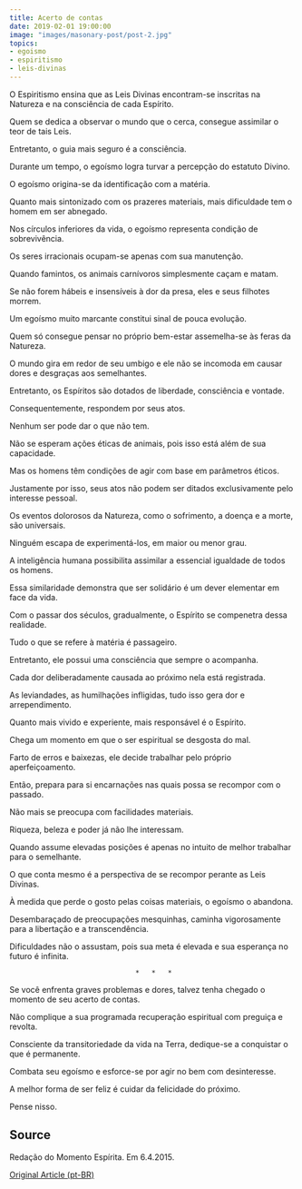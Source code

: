 ```yaml
---
title: Acerto de contas
date: 2019-02-01 19:00:00
image: "images/masonary-post/post-2.jpg"
topics: 
- egoismo
- espiritismo
- leis-divinas
---
```


O Espiritismo ensina que as Leis Divinas encontram-se inscritas na Natureza e
na consciência de cada Espírito.

Quem se dedica a observar o mundo que o cerca, consegue assimilar o teor de
tais Leis.

Entretanto, o guia mais seguro é a consciência.

Durante um tempo, o egoísmo logra turvar a percepção do estatuto Divino.

O egoísmo origina-se da identificação com a matéria.

Quanto mais sintonizado com os prazeres materiais, mais dificuldade tem o homem
em ser abnegado.

Nos círculos inferiores da vida, o egoísmo representa condição de
sobrevivência.

Os seres irracionais ocupam-se apenas com sua manutenção.

Quando famintos, os animais carnívoros simplesmente caçam e matam.

Se não forem hábeis e insensíveis à dor da presa, eles e seus filhotes morrem.

Um egoísmo muito marcante constitui sinal de pouca evolução.

Quem só consegue pensar no próprio bem-estar assemelha-se às feras da Natureza.

O mundo gira em redor de seu umbigo e ele não se incomoda em causar dores e
desgraças aos semelhantes.

Entretanto, os Espíritos são dotados de liberdade, consciência e vontade.

Consequentemente, respondem por seus atos.

Nenhum ser pode dar o que não tem.

Não se esperam ações éticas de animais, pois isso está além de sua capacidade.

Mas os homens têm condições de agir com base em parâmetros éticos.

Justamente por isso, seus atos não podem ser ditados exclusivamente pelo
interesse pessoal.

Os eventos dolorosos da Natureza, como o sofrimento, a doença e a morte, são
universais.

Ninguém escapa de experimentá-los, em maior ou menor grau.

A inteligência humana possibilita assimilar a essencial igualdade de todos os
homens.

Essa similaridade demonstra que ser solidário é um dever elementar em face da
vida.

Com o passar dos séculos, gradualmente, o Espírito se compenetra dessa
realidade.

Tudo o que se refere à matéria é passageiro.

Entretanto, ele possui uma consciência que sempre o acompanha.

Cada dor deliberadamente causada ao próximo nela está registrada.

As leviandades, as humilhações infligidas, tudo isso gera dor e arrependimento.

Quanto mais vivido e experiente, mais responsável é o Espírito.

Chega um momento em que o ser espiritual se desgosta do mal.

Farto de erros e baixezas, ele decide trabalhar pelo próprio aperfeiçoamento.

Então, prepara para si encarnações nas quais possa se recompor com o passado.

Não mais se preocupa com facilidades materiais.

Riqueza, beleza e poder já não lhe interessam.

Quando assume elevadas posições é apenas no intuito de melhor trabalhar para o
semelhante.

O que conta mesmo é a perspectiva de se recompor perante as Leis Divinas.

À medida que perde o gosto pelas coisas materiais, o egoísmo o abandona.

Desembaraçado de preocupações mesquinhas, caminha vigorosamente para a
libertação e a transcendência.

Dificuldades não o assustam, pois sua meta é elevada e sua esperança no futuro
é infinita.

                                   *   *   *

Se você enfrenta graves problemas e dores, talvez tenha chegado o momento de
seu acerto de contas.

Não complique a sua programada recuperação espiritual com preguiça e revolta.

Consciente da transitoriedade da vida na Terra, dedique-se a conquistar o que é
permanente.

Combata seu egoísmo e esforce-se por agir no bem com desinteresse.

A melhor forma de ser feliz é cuidar da felicidade do próximo.

Pense nisso.

## Source
Redação do Momento Espírita.
Em 6.4.2015.



[Original Article (pt-BR)](http://www.momento.com.br/pt/ler_texto.php?id=1561)
